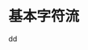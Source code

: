 基本字符流
================================================================================


































dd
